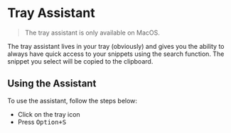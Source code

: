 # Tray Assistant

> The tray assistant is only available on MacOS.

The tray assistant lives in your tray (obviously) and gives you the ability to always have quick access to your snippets using the search function. The snippet you select will be copied to the clipboard.

## Using the Assistant

To use the assistant, follow the steps below:

- Click on the tray icon
- Press <kbd>Option+S</kbd>
